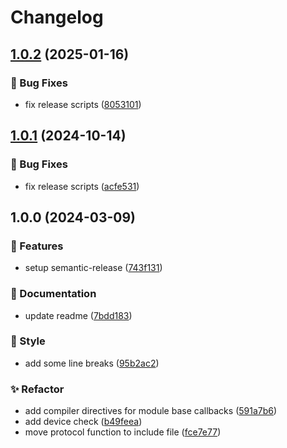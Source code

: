 # Changelog

## [1.0.2](https://github.com/Norgate-AV/NAVDatabase.Amx.ShureMXA/compare/v1.0.1...v1.0.2) (2025-01-16)

### 🐛 Bug Fixes

- fix release scripts ([8053101](https://github.com/Norgate-AV/NAVDatabase.Amx.ShureMXA/commit/80531012b12d663c998abed328170594ef00f84b))

## [1.0.1](https://github.com/Norgate-AV/NAVDatabase.Amx.ShureMXA/compare/v1.0.0...v1.0.1) (2024-10-14)

### 🐛 Bug Fixes

- fix release scripts ([acfe531](https://github.com/Norgate-AV/NAVDatabase.Amx.ShureMXA/commit/acfe531207b06e166288f4a3f227c27605502d3c))

## 1.0.0 (2024-03-09)

### 🌟 Features

- setup semantic-release ([743f131](https://github.com/Norgate-AV/NAVDatabase.Amx.ShureMXA/commit/743f13145c0a76f8a92a1868c019a0e00067bdd1))

### 📖 Documentation

- update readme ([7bdd183](https://github.com/Norgate-AV/NAVDatabase.Amx.ShureMXA/commit/7bdd183b83e39c951c3eacd7d99decf2889bea16))

### 💅 Style

- add some line breaks ([95b2ac2](https://github.com/Norgate-AV/NAVDatabase.Amx.ShureMXA/commit/95b2ac21a96e68519522565ba8727fd26f33b748))

### ✨ Refactor

- add compiler directives for module base callbacks ([591a7b6](https://github.com/Norgate-AV/NAVDatabase.Amx.ShureMXA/commit/591a7b62e4abac436a3b020d3082c704f94b59a9))
- add device check ([b49feea](https://github.com/Norgate-AV/NAVDatabase.Amx.ShureMXA/commit/b49feea38155eea7d40a094965936744125c857f))
- move protocol function to include file ([fce7e77](https://github.com/Norgate-AV/NAVDatabase.Amx.ShureMXA/commit/fce7e7758a0d1e92477d2220f9659b206fb4f5b0))

